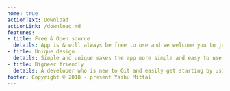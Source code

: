 ```yaml
---
home: true
actionText: Download
actionLink: /download.md
features:
- title: Free & Open source
  details: App is & will always be free to use and we welcome you to join the team to contribute the open source code.
- title: Unique design
  details: Simple and unique makes the app more simple and easy to use.
- title: Bigneer friendly 
  details: A developer who is new to Git and easily get starting by using the app.
footer: Copyright © 2018 - present Yashu Mittal
---
```

